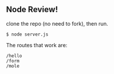 ## Node Review!

clone the repo (no need to fork), then run.

```
$ node server.js
```

The routes that work are:
```
/hello
/form
/mole
```